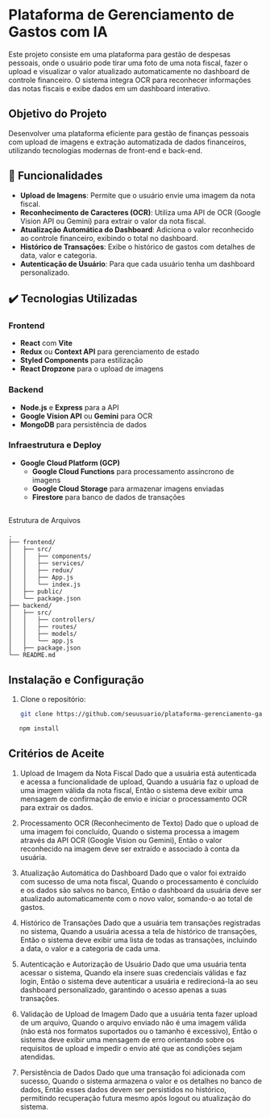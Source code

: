 # Plataforma de Gerenciamento de Gastos com IA

Este projeto consiste em uma plataforma para gestão de despesas pessoais, onde o usuário pode tirar uma foto de uma nota fiscal, fazer o upload e visualizar o valor atualizado automaticamente no dashboard de controle financeiro. O sistema integra OCR para reconhecer informações das notas fiscais e exibe dados em um dashboard interativo.

## Objetivo do Projeto

Desenvolver uma plataforma eficiente para gestão de finanças pessoais com upload de imagens e extração automatizada de dados financeiros, utilizando tecnologias modernas de front-end e back-end.

## 🔨 Funcionalidades

- **Upload de Imagens**: Permite que o usuário envie uma imagem da nota fiscal.
- **Reconhecimento de Caracteres (OCR)**: Utiliza uma API de OCR (Google Vision API ou Gemini) para extrair o valor da nota fiscal.
- **Atualização Automática do Dashboard**: Adiciona o valor reconhecido ao controle financeiro, exibindo o total no dashboard.
- **Histórico de Transações**: Exibe o histórico de gastos com detalhes de data, valor e categoria.
- **Autenticação de Usuário**: Para que cada usuário tenha um dashboard personalizado.

## ✔️ Tecnologias Utilizadas

### Frontend
- **React** com **Vite**
- **Redux** ou **Context API** para gerenciamento de estado
- **Styled Components** para estilização
- **React Dropzone** para o upload de imagens

### Backend
- **Node.js** e **Express** para a API
- **Google Vision API** ou **Gemini** para OCR
- **MongoDB** para persistência de dados

### Infraestrutura e Deploy
- **Google Cloud Platform (GCP)**
  - **Google Cloud Functions** para processamento assíncrono de imagens
  - **Google Cloud Storage** para armazenar imagens enviadas
  - **Firestore** para banco de dados de transações

##
 Estrutura de Arquivos
``` 
.
├── frontend/
│   ├── src/
│   │   ├── components/
│   │   ├── services/
│   │   ├── redux/
│   │   ├── App.js
│   │   └── index.js
│   ├── public/
│   └── package.json
├── backend/
│   ├── src/
│   │   ├── controllers/
│   │   ├── routes/
│   │   ├── models/
│   │   └── app.js
│   ├── package.json
└── README.md
```


## Instalação e Configuração

1. Clone o repositório:

   ```bash
   git clone https://github.com/seuusuario/plataforma-gerenciamento-gastos.git

```sh
   npm install
```

## Critérios de Aceite

1. Upload de Imagem da Nota Fiscal
Dado que a usuária está autenticada e acessa a funcionalidade de upload,
Quando a usuária faz o upload de uma imagem válida da nota fiscal,
Então o sistema deve exibir uma mensagem de confirmação de envio e iniciar o processamento OCR para extrair os dados.

2. Processamento OCR (Reconhecimento de Texto)
Dado que o upload de uma imagem foi concluído,
Quando o sistema processa a imagem através da API OCR (Google Vision ou Gemini),
Então o valor reconhecido na imagem deve ser extraído e associado à conta da usuária.

3. Atualização Automática do Dashboard
Dado que o valor foi extraído com sucesso de uma nota fiscal,
Quando o processamento é concluído e os dados são salvos no banco,
Então o dashboard da usuária deve ser atualizado automaticamente com o novo valor, somando-o ao total de gastos.

4. Histórico de Transações
Dado que a usuária tem transações registradas no sistema,
Quando a usuária acessa a tela de histórico de transações,
Então o sistema deve exibir uma lista de todas as transações, incluindo a data, o valor e a categoria de cada uma.

5. Autenticação e Autorização de Usuário
Dado que uma usuária tenta acessar o sistema,
Quando ela insere suas credenciais válidas e faz login,
Então o sistema deve autenticar a usuária e redirecioná-la ao seu dashboard personalizado, garantindo o acesso apenas a suas transações.

6. Validação de Upload de Imagem
Dado que a usuária tenta fazer upload de um arquivo,
Quando o arquivo enviado não é uma imagem válida (não está nos formatos suportados ou o tamanho é excessivo),
Então o sistema deve exibir uma mensagem de erro orientando sobre os requisitos de upload e impedir o envio até que as condições sejam atendidas.

7. Persistência de Dados
Dado que uma transação foi adicionada com sucesso,
Quando o sistema armazena o valor e os detalhes no banco de dados,
Então esses dados devem ser persistidos no histórico, permitindo recuperação futura mesmo após logout ou atualização do sistema.

